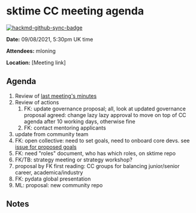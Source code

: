 # sktime CC meeting agenda

[![hackmd-github-sync-badge](https://hackmd.io/y1OcL1QMQLiZjRwVB0t0RQ/badge)](https://hackmd.io/y1OcL1QMQLiZjRwVB0t0RQ)

**Date:** 
09/08/2021, 5:30pm UK time

**Attendees:** 
mloning

**Location:** 
[Meeting link]

## Agenda
1. Review of [last meeting's minutes](https://github.com/sktime/community-council/tree/master/previous_meetings)
2. Review of actions
    1. FK: update governance proposal; all, look at updated governance proposal
       agreed: change lazy lazy approval to move on top of CC agenda after 10 working days, otherwise fine
    2. FK: contact mentoring applicants
3. update from community team
4. FK: open collective: need to set goals, need to onboard core devs. see [issue for proposed goals](https://github.com/alan-turing-institute/sktime/issues/1185)
5. FK: need "roles" document, who has which roles, on sktime repo
6. FK/TB: strategy meeting or strategy workshop?
7. proposal by FK first reading: CC groups for balancing junior/senior career, academica/industry 
8. FK: pydata global presentation
9. ML: proposal: new community repo

## Notes

